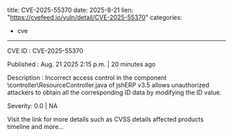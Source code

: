  
title: CVE-2025-55370
date: 2025-8-21
lien: "https://cvefeed.io/vuln/detail/CVE-2025-55370"
categories:
  - cve
---

CVE ID : CVE-2025-55370

Published :  Aug. 21
2025
2:15 p.m. | 20 minutes ago

Description : Incorrect access control in the component \controller\ResourceController.java of jshERP v3.5 allows unauthorized attackers to obtain all the corresponding ID data by modifying the ID value.

Severity: 0.0 | NA

Visit the link for more details
such as CVSS details
affected products
timeline
and more...
